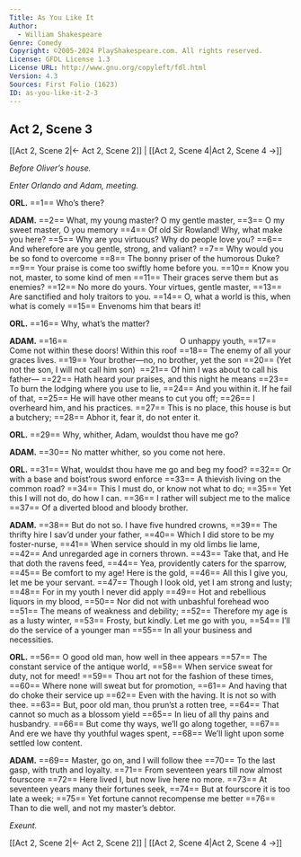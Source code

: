 ```yaml
---
Title: As You Like It
Author: 
  - William Shakespeare
Genre: Comedy
Copyright: ©2005-2024 PlayShakespeare.com. All rights reserved.
License: GFDL License 1.3
License URL: http://www.gnu.org/copyleft/fdl.html
Version: 4.3
Sources: First Folio (1623)
ID: as-you-like-it-2-3
---
```


## Act 2, Scene 3
[[Act 2, Scene 2|← Act 2, Scene 2]] | [[Act 2, Scene 4|Act 2, Scene 4 →]]

*Before Oliver’s house.*

*Enter Orlando and Adam, meeting.*

**ORL.**
==1== Who’s there?

**ADAM.**
==2== What, my young master? O my gentle master,
==3== O my sweet master, O you memory
==4== Of old Sir Rowland! Why, what make you here?
==5== Why are you virtuous? Why do people love you?
==6== And wherefore are you gentle, strong, and valiant?
==7== Why would you be so fond to overcome
==8== The bonny priser of the humorous Duke?
==9== Your praise is come too swiftly home before you.
==10== Know you not, master, to some kind of men
==11== Their graces serve them but as enemies?
==12== No more do yours. Your virtues, gentle master,
==13== Are sanctified and holy traitors to you.
==14== O, what a world is this, when what is comely
==15== Envenoms him that bears it!

**ORL.**
==16== Why, what’s the matter?

**ADAM.**
==16==               O unhappy youth,
==17== Come not within these doors! Within this roof
==18== The enemy of all your graces lives.
==19== Your brother—no, no brother, yet the son
==20== (Yet not the son, I will not call him son) 
==21== Of him I was about to call his father⁠—
==22== Hath heard your praises, and this night he means
==23== To burn the lodging where you use to lie,
==24== And you within it. If he fail of that,
==25== He will have other means to cut you off;
==26== I overheard him, and his practices.
==27== This is no place, this house is but a butchery;
==28== Abhor it, fear it, do not enter it.

**ORL.**
==29== Why, whither, Adam, wouldst thou have me go?

**ADAM.**
==30== No matter whither, so you come not here.

**ORL.**
==31== What, wouldst thou have me go and beg my food?
==32== Or with a base and boist’rous sword enforce
==33== A thievish living on the common road?
==34== This I must do, or know not what to do;
==35== Yet this I will not do, do how I can.
==36== I rather will subject me to the malice
==37== Of a diverted blood and bloody brother.

**ADAM.**
==38== But do not so. I have five hundred crowns,
==39== The thrifty hire I sav’d under your father,
==40== Which I did store to be my foster-nurse,
==41== When service should in my old limbs lie lame,
==42== And unregarded age in corners thrown.
==43== Take that, and He that doth the ravens feed,
==44== Yea, providently caters for the sparrow,
==45== Be comfort to my age! Here is the gold,
==46== All this I give you, let me be your servant.
==47== Though I look old, yet I am strong and lusty;
==48== For in my youth I never did apply
==49== Hot and rebellious liquors in my blood,
==50== Nor did not with unbashful forehead woo
==51== The means of weakness and debility;
==52== Therefore my age is as a lusty winter,
==53== Frosty, but kindly. Let me go with you,
==54== I’ll do the service of a younger man
==55== In all your business and necessities.

**ORL.**
==56== O good old man, how well in thee appears
==57== The constant service of the antique world,
==58== When service sweat for duty, not for meed!
==59== Thou art not for the fashion of these times,
==60== Where none will sweat but for promotion,
==61== And having that do choke their service up
==62== Even with the having. It is not so with thee.
==63== But, poor old man, thou prun’st a rotten tree,
==64== That cannot so much as a blossom yield
==65== In lieu of all thy pains and husbandry.
==66== But come thy ways, we’ll go along together,
==67== And ere we have thy youthful wages spent,
==68== We’ll light upon some settled low content.

**ADAM.**
==69== Master, go on, and I will follow thee
==70== To the last gasp, with truth and loyalty.
==71== From seventeen years till now almost fourscore
==72== Here lived I, but now live here no more.
==73== At seventeen years many their fortunes seek,
==74== But at fourscore it is too late a week;
==75== Yet fortune cannot recompense me better
==76== Than to die well, and not my master’s debtor.

*Exeunt.*

[[Act 2, Scene 2|← Act 2, Scene 2]] | [[Act 2, Scene 4|Act 2, Scene 4 →]]